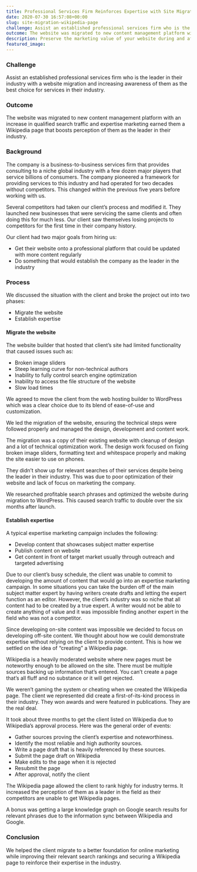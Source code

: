 ```yaml
---
title: Professional Services Firm Reinforces Expertise with Site Migration & Wikipedia
date: 2020-07-30 16:57:08+00:00
slug: site-migration-wikipedia-page
challenge: Assist an established professional services firm who is the leader in their industry with a website migration and increasing awareness of them as the best choice for services in their industry.
outcome: The website was migrated to new content management platform with an increase in qualified search traffic and expertise marketing earned them a Wikipedia page that boosts perception of them as the leader in their industry.
description: Preserve the marketing value of your website during and after the redesign process.
featured_image:
---
```


### Challenge

Assist an established professional services firm who is the leader in their industry with a website migration and increasing awareness of them as the best choice for services in their industry.

### Outcome

The website was migrated to new content management platform with an increase in qualified search traffic and expertise marketing earned them a Wikipedia page that boosts perception of them as the leader in their industry.

### Background

The company is a business-to-business services firm that provides consulting to a niche global industry with a few dozen major players that service billions of consumers. The company pioneered a framework for providing services to this industry and had operated for two decades without competitors. This changed within the previous five years before working with us.

Several competitors had taken our client’s process and modified it. They launched new businesses that were servicing the same clients and often doing this for much less. Our client saw themselves losing projects to competitors for the first time in their company history.

Our client had two major goals from hiring us:

  * Get their website onto a professional platform that could be updated with more content regularly
  * Do something that would establish the company as the leader in the industry

### Process

We discussed the situation with the client and broke the project out into two phases:

  * Migrate the website
  * Establish expertise

#### **Migrate the website**

The website builder that hosted that client’s site had limited functionality that caused issues such as:

  * Broken image sliders
  * Steep learning curve for non-technical authors
  * Inability to fully control search engine optimization
  * Inability to access the file structure of the website
  * Slow load times

We agreed to move the client from the web hosting builder to WordPress which was a clear choice due to its blend of ease-of-use and customization.

We led the migration of the website, ensuring the technical steps were followed properly and managed the design, development and content work.

The migration was a copy of their existing website with cleanup of design and a lot of technical optimization work. The design work focused on fixing broken image sliders, formatting text and whitespace properly and making the site easier to use on phones.

They didn’t show up for relevant searches of their services despite being the leader in their industry. This was due to poor optimization of their website and lack of focus on marketing the company.

We researched profitable search phrases and optimized the website during migration to WordPress. This caused search traffic to double over the six months after launch.

#### Establish expertise

A typical expertise marketing campaign includes the following:

  * Develop content that showcases subject matter expertise
  * Publish content on website
  * Get content in front of target market usually through outreach and targeted advertising

Due to our client’s busy schedule, the client was unable to commit to developing the amount of content that would go into an expertise marketing campaign. In some situations you can take the burden off of the main subject matter expert by having writers create drafts and letting the expert function as an editor. However, the client’s industry was so niche that all content had to be created by a true expert. A writer would not be able to create anything of value and it was impossible finding another expert in the field who was not a competitor.

Since developing on-site content was impossible we decided to focus on developing off-site content. We thought about how we could demonstrate expertise without relying on the client to provide content. This is how we settled on the idea of “creating” a Wikipedia page.

Wikipedia is a heavily moderated website where new pages must be noteworthy enough to be allowed on the site. There must be multiple sources backing up information that’s entered. You can’t create a page that’s all fluff and no substance or it will get rejected.

We weren’t gaming the system or cheating when we created the Wikipedia page. The client we represented did create a first-of-its-kind process in their industry. They won awards and were featured in publications. They are the real deal.

It took about three months to get the client listed on Wikipedia due to Wikipedia’s approval process. Here was the general order of events:

  * Gather sources proving the client’s expertise and noteworthiness.
  * Identify the most reliable and high authority sources.
  * Write a page draft that is heavily referenced by these sources.
  * Submit the page draft on Wikipedia
  * Make edits to the page when it is rejected
  * Resubmit the page
  * After approval, notify the client

The Wikipedia page allowed the client to rank highly for industry terms. It increased the perception of them as a leader in the field as their competitors are unable to get Wikipedia pages.

A bonus was getting a large knowledge graph on Google search results for relevant phrases due to the information sync between Wikipedia and Google.

### Conclusion

We helped the client migrate to a better foundation for online marketing while improving their relevant search rankings and securing a Wikipedia page to reinforce their expertise in the industry.